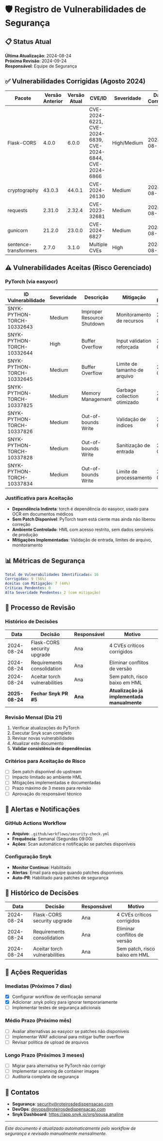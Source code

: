 # 🛡️ Registro de Vulnerabilidades de Segurança

## 📋 Status Atual

**Última Atualização**: 2024-08-24  
**Próxima Revisão**: 2024-09-24  
**Responsável**: Equipe de Segurança

## ✅ Vulnerabilidades Corrigidas (Agosto 2024)

| Pacote | Versão Anterior | Versão Atual | CVE/ID | Severidade | Data Correção |
|--------|----------------|--------------|---------|------------|---------------|
| Flask-CORS | 4.0.0 | 6.0.0 | CVE-2024-6221, CVE-2024-6839, CVE-2024-6844, CVE-2024-6866 | High/Medium | 2024-08-24 |
| cryptography | 43.0.3 | 44.0.1 | CVE-2024-26130 | Medium | 2024-08-24 |
| requests | 2.31.0 | 2.32.4 | CVE-2023-32681 | Medium | 2024-08-24 |
| gunicorn | 21.2.0 | 23.0.0 | CVE-2024-6827 | Medium | 2024-08-24 |
| sentence-transformers | 2.7.0 | 3.1.0 | Multiple CVEs | High | 2024-08-24 |

## ⚠️ Vulnerabilidades Aceitas (Risco Gerenciado)

### PyTorch (via easyocr)

| ID Vulnerabilidade | Severidade | Descrição | Mitigação | Prazo Revisão |
|-------------------|------------|-----------|-----------|---------------|
| SNYK-PYTHON-TORCH-10332643 | Medium | Improper Resource Shutdown | Monitoramento de recursos | 2025-02-28 |
| SNYK-PYTHON-TORCH-10332644 | High | Buffer Overflow | Input validation reforçada | 2025-02-28 |
| SNYK-PYTHON-TORCH-10332645 | Medium | Buffer Overflow | Limite de tamanho de arquivo | 2025-02-28 |
| SNYK-PYTHON-TORCH-10337825 | Medium | Memory Management | Garbage collection otimizado | 2025-02-28 |
| SNYK-PYTHON-TORCH-10337826 | Medium | Out-of-bounds Write | Validação de índices | 2025-02-28 |
| SNYK-PYTHON-TORCH-10337828 | Medium | Out-of-bounds Write | Sanitização de entrada | 2025-02-28 |
| SNYK-PYTHON-TORCH-10337834 | Medium | Out-of-bounds Write | Limite de processamento | 2025-02-28 |

### Justificativa para Aceitação
- **Dependência Indireta**: torch é dependência do easyocr, usado para OCR em documentos médicos
- **Sem Patch Disponível**: PyTorch team está ciente mas ainda não liberou correção
- **Ambiente Controlado**: HML com acesso restrito, sem dados sensíveis de produção
- **Mitigações Implementadas**: Validação de entrada, limites de arquivo, monitoramento

## 📊 Métricas de Segurança

```yaml
Total de Vulnerabilidades Identificadas: 16
Corrigidas: 9 (56%)
Aceitas com Mitigação: 7 (44%)
Críticas Pendentes: 0
Alta Severidade Pendentes: 2 (com mitigação)
```

## 🔄 Processo de Revisão

### Histórico de Decisões

| Data | Decisão | Responsável | Motivo |
|------|---------|-------------|--------|
| 2024-08-24 | Flask-CORS security upgrade | Ana | 4 CVEs críticos corrigidos |
| 2024-08-24 | Requirements consolidation | Ana | Eliminar conflitos de versão |
| 2024-08-24 | Aceitar torch vulnerabilities | Ana | Sem patch, risco baixo em HML |
| **2025-08-24** | **Fechar Snyk PR #5** | **Ana** | **Atualização já implementada manualmente** |

### Revisão Mensal (Dia 21)
1. Verificar atualizações do PyTorch
2. Executar Snyk scan completo
3. Revisar novas vulnerabilidades
4. Atualizar este documento
5. **Validar consistência de dependências**

### Critérios para Aceitação de Risco
- [ ] Sem patch disponível do upstream
- [ ] Impacto limitado ao ambiente HML
- [ ] Mitigações implementadas e documentadas
- [ ] Prazo máximo de 3 meses para revisão
- [ ] Aprovação do responsável técnico

## 📢 Alertas e Notificações

### GitHub Actions Workflow
- **Arquivo**: `.github/workflows/security-check.yml`
- **Frequência**: Semanal (Segundas 09:00)
- **Ações**: Scan automático e notificação se patches disponíveis

### Configuração Snyk
- **Monitor Contínuo**: Habilitado
- **Alertas**: Email para equipe quando patches disponíveis
- **Auto-PR**: Habilitado para patches de segurança

## 📝 Histórico de Decisões

| Data | Decisão | Responsável | Motivo |
|------|---------|-------------|--------|
| 2024-08-24 | Flask-CORS security upgrade | Ana | 4 CVEs críticos corrigidos |
| 2024-08-24 | Requirements consolidation | Ana | Eliminar conflitos de versão |
| 2024-08-24 | Aceitar torch vulnerabilities | Ana | Sem patch, risco baixo em HML |

## 🚨 Ações Requeridas

### Imediatas (Próximos 7 dias)
- [x] Configurar workflow de verificação semanal
- [x] Adicionar .snyk policy para ignorar temporariamente
- [ ] Implementar testes de segurança adicionais

### Médio Prazo (Próximo mês)
- [ ] Avaliar alternativas ao easyocr se patches não disponíveis
- [ ] Implementar WAF adicional para mitigar buffer overflow
- [ ] Revisar política de upload de arquivos

### Longo Prazo (Próximos 3 meses)
- [ ] Migrar para alternativa se PyTorch não corrigir
- [ ] Implementar scanning de container images
- [ ] Auditoria completa de segurança

## 📧 Contatos

- **Segurança**: security@roteirosdedispensacao.com
- **DevOps**: devops@roteirosdedispensacao.com
- **Snyk Dashboard**: https://app.snyk.io/org/sousa.analine

---

*Este documento é atualizado automaticamente pelo workflow de segurança e revisado manualmente mensalmente.*